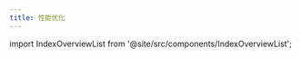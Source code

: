 ```yaml
---
title: 性能优化
---
```


import IndexOverviewList from '@site/src/components/IndexOverviewList';

<IndexOverviewList />
